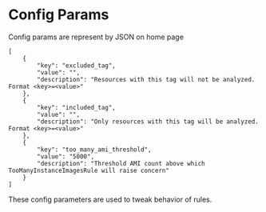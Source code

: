 # Config Params

Config params are represent by JSON on home page 

```text
[
    {
        "key": "excluded_tag",
        "value": "",
        "description": "Resources with this tag will not be analyzed. Format <key>=<value>"
    },
    {
        "key": "included_tag",
        "value": "",
        "description": "Only resources with this tag will be analyzed. Format <key>=<value>"
    },
    {
        "key": "too_many_ami_threshold",
        "value": "5000",
        "description": "Threshold AMI count above which TooManyInstanceImagesRule will raise concern"
    }
]
```

These config parameters are used to tweak behavior of rules.

